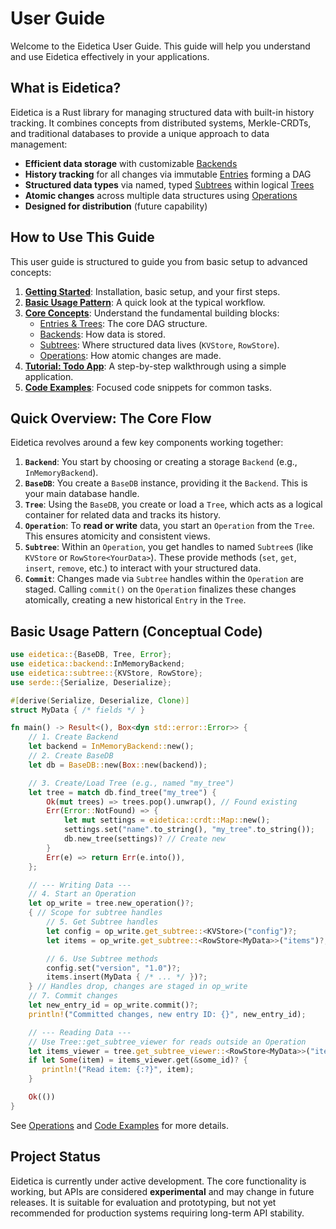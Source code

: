 # User Guide

Welcome to the Eidetica User Guide. This guide will help you understand and use Eidetica effectively in your applications.

## What is Eidetica?

Eidetica is a Rust library for managing structured data with built-in history tracking. It combines concepts from distributed systems, Merkle-CRDTs, and traditional databases to provide a unique approach to data management:

- **Efficient data storage** with customizable [Backends](concepts/backends.md)
- **History tracking** for all changes via immutable [Entries](concepts/entries_trees.md) forming a DAG
- **Structured data types** via named, typed [Subtrees](concepts/subtrees.md) within logical [Trees](concepts/entries_trees.md)
- **Atomic changes** across multiple data structures using [Operations](operations.md)
- **Designed for distribution** (future capability)

## How to Use This Guide

This user guide is structured to guide you from basic setup to advanced concepts:

1.  [**Getting Started**](getting_started.md): Installation, basic setup, and your first steps.
2.  [**Basic Usage Pattern**](#basic-usage-pattern): A quick look at the typical workflow.
3.  [**Core Concepts**](core_concepts.md): Understand the fundamental building blocks:
    - [Entries & Trees](concepts/entries_trees.md): The core DAG structure.
    - [Backends](concepts/backends.md): How data is stored.
    - [Subtrees](concepts/subtrees.md): Where structured data lives (`KVStore`, `RowStore`).
    - [Operations](operations.md): How atomic changes are made.
4.  [**Tutorial: Todo App**](tutorial_todo_app.md): A step-by-step walkthrough using a simple application.
5.  [**Code Examples**](examples_snippets.md): Focused code snippets for common tasks.

## Quick Overview: The Core Flow

Eidetica revolves around a few key components working together:

1.  **`Backend`**: You start by choosing or creating a storage `Backend` (e.g., `InMemoryBackend`).
2.  **`BaseDB`**: You create a `BaseDB` instance, providing it the `Backend`. This is your main database handle.
3.  **`Tree`**: Using the `BaseDB`, you create or load a `Tree`, which acts as a logical container for related data and tracks its history.
4.  **`Operation`**: To **read or write** data, you start an `Operation` from the `Tree`. This ensures atomicity and consistent views.
5.  **`Subtree`**: Within an `Operation`, you get handles to named `Subtree`s (like `KVStore` or `RowStore<YourData>`). These provide methods (`set`, `get`, `insert`, `remove`, etc.) to interact with your structured data.
6.  **`Commit`**: Changes made via `Subtree` handles within the `Operation` are staged. Calling `commit()` on the `Operation` finalizes these changes atomically, creating a new historical `Entry` in the `Tree`.

## Basic Usage Pattern (Conceptual Code)

```rust
use eidetica::{BaseDB, Tree, Error};
use eidetica::backend::InMemoryBackend;
use eidetica::subtree::{KVStore, RowStore};
use serde::{Serialize, Deserialize};

#[derive(Serialize, Deserialize, Clone)]
struct MyData { /* fields */ }

fn main() -> Result<(), Box<dyn std::error::Error>> {
    // 1. Create Backend
    let backend = InMemoryBackend::new();
    // 2. Create BaseDB
    let db = BaseDB::new(Box::new(backend));

    // 3. Create/Load Tree (e.g., named "my_tree")
    let tree = match db.find_tree("my_tree") {
        Ok(mut trees) => trees.pop().unwrap(), // Found existing
        Err(Error::NotFound) => {
            let mut settings = eidetica::crdt::Map::new();
            settings.set("name".to_string(), "my_tree".to_string());
            db.new_tree(settings)? // Create new
        }
        Err(e) => return Err(e.into()),
    };

    // --- Writing Data ---
    // 4. Start an Operation
    let op_write = tree.new_operation()?;
    { // Scope for subtree handles
        // 5. Get Subtree handles
        let config = op_write.get_subtree::<KVStore>("config")?;
        let items = op_write.get_subtree::<RowStore<MyData>>("items")?;

        // 6. Use Subtree methods
        config.set("version", "1.0")?;
        items.insert(MyData { /* ... */ })?;
    } // Handles drop, changes are staged in op_write
    // 7. Commit changes
    let new_entry_id = op_write.commit()?;
    println!("Committed changes, new entry ID: {}", new_entry_id);

    // --- Reading Data ---
    // Use Tree::get_subtree_viewer for reads outside an Operation
    let items_viewer = tree.get_subtree_viewer::<RowStore<MyData>>("items")?;
    if let Some(item) = items_viewer.get(&some_id)? {
       println!("Read item: {:?}", item);
    }

    Ok(())
}
```

See [Operations](operations.md) and [Code Examples](examples_snippets.md) for more details.

## Project Status

Eidetica is currently under active development. The core functionality is working, but APIs are considered **experimental** and may change in future releases. It is suitable for evaluation and prototyping, but not yet recommended for production systems requiring long-term API stability.

<!-- TODO: Add links to versioning policy or release notes once available -->
